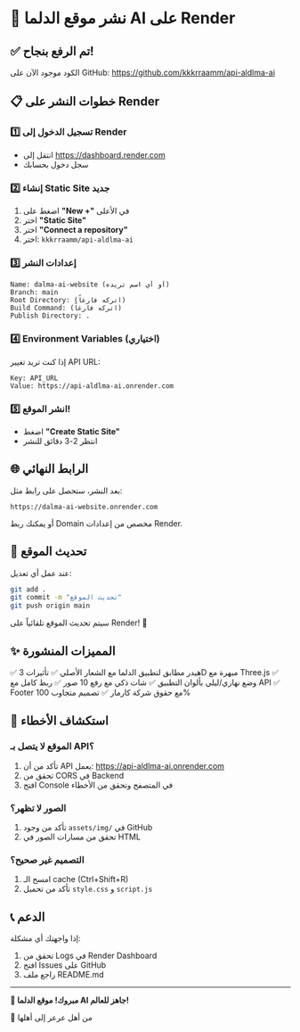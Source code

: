# 🚀 نشر موقع الدلما AI على Render

## ✅ تم الرفع بنجاح!

الكود موجود الآن على GitHub: https://github.com/kkkrraamm/api-aldlma-ai

## 📋 خطوات النشر على Render

### 1️⃣ تسجيل الدخول إلى Render
- انتقل إلى https://dashboard.render.com
- سجل دخول بحسابك

### 2️⃣ إنشاء Static Site جديد
1. اضغط على **"New +"** في الأعلى
2. اختر **"Static Site"**
3. اختر **"Connect a repository"**
4. اختر: `kkkrraamm/api-aldlma-ai`

### 3️⃣ إعدادات النشر
```
Name: dalma-ai-website (أو أي اسم تريده)
Branch: main
Root Directory: (اتركه فارغاً)
Build Command: (اتركه فارغاً)
Publish Directory: .
```

### 4️⃣ Environment Variables (اختياري)
إذا كنت تريد تغيير API URL:
```
Key: API_URL
Value: https://api-aldlma-ai.onrender.com
```

### 5️⃣ انشر الموقع!
- اضغط **"Create Static Site"**
- انتظر 2-3 دقائق للنشر

## 🌐 الرابط النهائي

بعد النشر، ستحصل على رابط مثل:
```
https://dalma-ai-website.onrender.com
```

أو يمكنك ربط Domain مخصص من إعدادات Render.

## 🔧 تحديث الموقع

عند عمل أي تعديل:
```bash
git add .
git commit -m "تحديث الموقع"
git push origin main
```

سيتم تحديث الموقع تلقائياً على Render! 🎉

## ✨ المميزات المنشورة

✅ هيدر مطابق لتطبيق الدلما مع الشعار الأصلي
✅ تأثيرات 3D مبهرة مع Three.js
✅ وضع نهاري/ليلي بألوان التطبيق
✅ شات ذكي مع رفع 10 صور
✅ ربط كامل مع API
✅ Footer مع حقوق شركة كارمار
✅ تصميم متجاوب 100%

## 🐛 استكشاف الأخطاء

### الموقع لا يتصل بـ API؟
1. تأكد من أن API يعمل: https://api-aldlma-ai.onrender.com
2. تحقق من CORS في Backend
3. افتح Console في المتصفح وتحقق من الأخطاء

### الصور لا تظهر؟
1. تأكد من وجود `assets/img/` في GitHub
2. تحقق من مسارات الصور في HTML

### التصميم غير صحيح؟
1. امسح الـ cache (Ctrl+Shift+R)
2. تأكد من تحميل `style.css` و `script.js`

## 📞 الدعم

إذا واجهتك أي مشكلة:
1. تحقق من Logs في Render Dashboard
2. افتح Issues على GitHub
3. راجع ملف README.md

---

**🎉 مبروك! موقع الدلما AI جاهز للعالم!**

🌊 من أهل عرعر إلى أهلها

